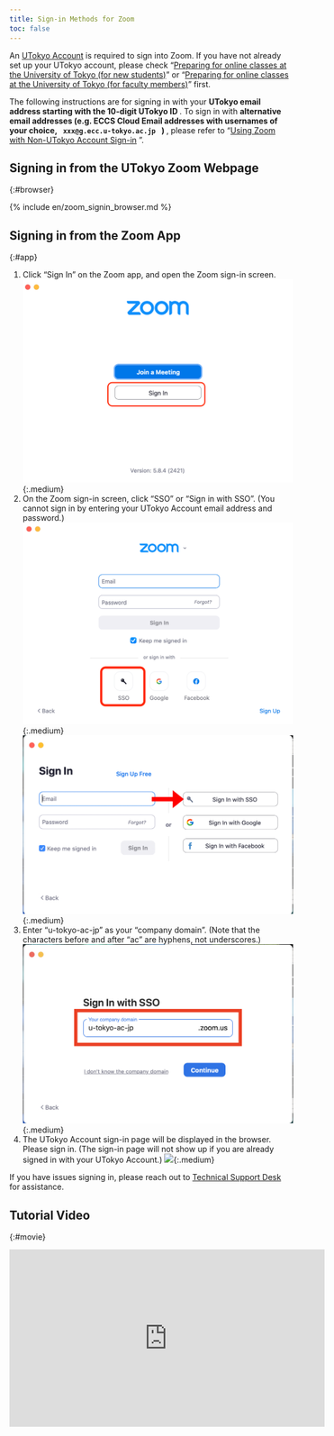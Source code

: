 ```yaml
---
title: Sign-in Methods for Zoom
toc: false
---
```


An [UTokyo Account](https://www.u-tokyo.ac.jp/adm/dics/ja/account.html) is required to sign into Zoom. If you have not already set up your UTokyo account, please check “[Preparing for online classes at the University of Tokyo (for new students)](/en/oc/)” or “[Preparing for online classes at the University of Tokyo (for faculty members)](/en/faculty_members)” first.

<div class="box">
The following instructions are for signing in with your <strong class="alert"> UTokyo email address starting with the 10-digit UTokyo ID </strong>.
To sign in with <strong class="alert"> alternative email addresses (e.g. ECCS Cloud Email addresses with usernames of your choice, <code> xxx@g.ecc.u-tokyo.ac.jp </code> ) </strong>, please refer to “<a href="/en/notice/zoom-address-new">Using Zoom with Non-UTokyo Account Sign-in</a> ”.
</div>

## Signing in from the UTokyo Zoom Webpage
{:#browser}

{% include en/zoom_signin_browser.md %}

## Signing in from the Zoom App
{:#app}

1. Click “Sign In” on the Zoom app, and open the Zoom sign-in screen.
![](img/zoom_signin_4.png){:.medium}
1. On the Zoom sign-in screen, click “SSO” or “Sign in with SSO”. (You cannot sign in by entering your UTokyo Account email address and password.)
![](img/zoom_signin_5.png){:.medium}
![](img/zoom_signin_5_1.png){:.medium}
1. Enter “u-tokyo-ac-jp” as your “company domain”. (Note that the characters before and after “ac” are hyphens, not underscores.)
![](img/zoom_signin_6.png){:.medium}
1. The UTokyo Account sign-in page will be displayed in the browser. Please sign in. (The sign-in page will not show up if you are already signed in with your UTokyo Account.)
![](img/zoom_signin_2.png){:.medium}

If you have issues signing in, please reach out to <a href="/en/support/">Technical Support Desk</a> for assistance.

## Tutorial Video
{:#movie}
<div style="text-align: center">
<iframe width="560" height="315" src="https://www.youtube.com/embed/5QIg6dU1cYI" title="YouTube video player" frameborder="0" allow="accelerometer; autoplay; clipboard-write; encrypted-media; gyroscope; picture-in-picture" allowfullscreen></iframe>
</div>
